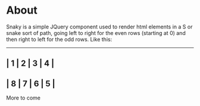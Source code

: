 About
=====

Snaky is a simple JQuery component used to render html elements in a S or snake sort of path, going left to right for the even rows (starting at 0) and then right to left for the odd rows. Like this:

-----------------
| 1 | 2 | 3 | 4 |
-----------------
| 8 | 7 | 6 | 5 |
-----------------

More to come
  
